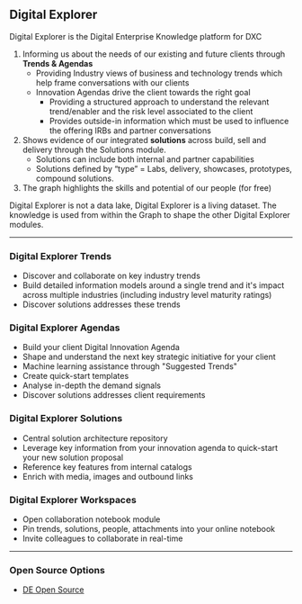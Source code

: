 ## Digital Explorer 

Digital Explorer is the Digital Enterprise Knowledge platform for DXC
1.	Informing us about the needs of our existing and future clients through **Trends & Agendas**
    - Providing Industry views of business and technology trends which help frame conversations with our clients
    - Innovation Agendas drive the client towards the right goal
        - Providing a structured approach to understand the relevant trend/enabler and the risk level associated to the client
        - Provides outside-in information which must be used to influence the offering IRBs and partner conversations
2.	Shows evidence of our integrated **solutions** across build, sell and delivery through the Solutions module.
    - Solutions can include both internal and partner capabilities
    - Solutions defined by “type” = Labs, delivery, showcases, prototypes, compound solutions.
3.	The graph highlights the skills and potential of our people (for free)

Digital Explorer is not a data lake, Digital Explorer is a living dataset.  The knowledge is used from within the Graph to shape the other Digital Explorer modules. 

---

### Digital Explorer Trends
- Discover and collaborate on key industry trends
- Build detailed information models around a single trend and it's impact across multiple industries (including industry level maturity ratings)
- Discover solutions addresses these trends

### Digital Explorer Agendas
- Build your client Digital Innovation Agenda
- Shape and understand the next key strategic initiative for your client
- Machine learning assistance through "Suggested Trends"
- Create quick-start templates
- Analyse in-depth the demand signals
- Discover solutions addresses client requirements

### Digital Explorer Solutions
- Central solution architecture repository
- Leverage key information from your innovation agenda to quick-start your new solution proposal
- Reference key features from internal catalogs
- Enrich with media, images and outbound links

### Digital Explorer Workspaces
- Open collaboration notebook module
- Pin trends, solutions, people, attachments into your online notebook
- Invite colleagues to collaborate in real-time


---
### Open Source Options

- [DE Open Source](WorkingArea/DE.OpenSource/readme.md)